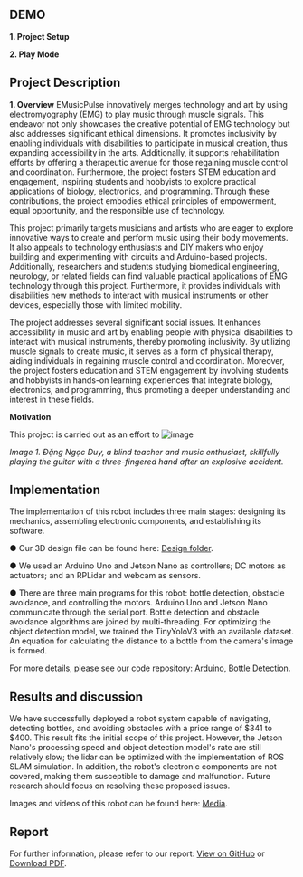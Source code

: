 ## DEMO
**1. Project Setup**


**2. Play Mode**


## Project Description

**1. Overview**
EMusicPulse innovatively merges technology and art by using electromyography (EMG) to play music through muscle signals. This endeavor not only showcases the creative potential of EMG technology but also addresses significant ethical dimensions. It promotes inclusivity by enabling individuals with disabilities to participate in musical creation, thus expanding accessibility in the arts. Additionally, it supports rehabilitation efforts by offering a therapeutic avenue for those regaining muscle control and coordination. Furthermore, the project fosters STEM education and engagement, inspiring students and hobbyists to explore practical applications of biology, electronics, and programming. Through these contributions, the project embodies ethical principles of empowerment, equal opportunity, and the responsible use of technology.

This project primarily targets musicians and artists who are eager to explore innovative ways to create and perform music using their body movements. It also appeals to technology enthusiasts and DIY makers who enjoy building and experimenting with circuits and Arduino-based projects. Additionally, researchers and students studying biomedical engineering, neurology, or related fields can find valuable practical applications of EMG technology through this project. Furthermore, it provides individuals with disabilities new methods to interact with musical instruments or other devices, especially those with limited mobility.

The project addresses several significant social issues. It enhances accessibility in music and art by enabling people with physical disabilities to interact with musical instruments, thereby promoting inclusivity. By utilizing muscle signals to create music, it serves as a form of physical therapy, aiding individuals in regaining muscle control and coordination. Moreover, the project fosters education and STEM engagement by involving students and hobbyists in hands-on learning experiences that integrate biology, electronics, and programming, thus promoting a deeper understanding and interest in these fields.

**Motivation**

This project is carried out as an effort to 
![image](https://github.com/dngvmnh/EMusicPulse/assets/133772077/1f5788ef-5650-47a5-985f-3e87d0907dbd)

_Image 1. Đặng Ngọc Duy, a blind teacher and music enthusiast, skillfully playing the guitar with a three-fingered hand after an explosive accident._
## Implementation

The implementation of this robot includes three main stages: designing its mechanics, assembling electronic components, and establishing its software.

● Our 3D design file can be found here: [Design folder](https://github.com/dngvmnh/Trash_Collecting_Robot/tree/main/Robot_Design).

● We used an Arduino Uno and Jetson Nano as controllers; DC motors as actuators; and an RPLidar and webcam as sensors.

● There are three main programs for this robot: bottle detection, obstacle avoidance, and controlling the motors. Arduino Uno and Jetson Nano communicate through the serial port. Bottle detection and obstacle avoidance algorithms are joined by multi-threading. For optimizing the object detection model, we trained the TinyYoloV3 with an available dataset. An equation for calculating the distance to a bottle from the camera's image is formed.

For more details, please see our code repository: [Arduino](https://github.com/dngvmnh/Trash_Collecting_Robot/tree/main/Arduino), [Bottle Detection](https://github.com/dngvmnh/Trash_Collecting_Robot/tree/main/Bottle_Detection).

## Results and discussion

We have successfully deployed a robot system capable of navigating, detecting bottles, and avoiding obstacles with a price range of $341 to $400. This result fits the initial scope of this project. However, the Jetson Nano's processing speed and object detection model's rate are still relatively slow; the lidar can be optimized with the implementation of ROS SLAM simulation. In addition, the robot's electronic components are not covered, making them susceptible to damage and malfunction. Future research should focus on resolving these proposed issues.

Images and videos of this robot can be found here: [Media](https://github.com/dngvmnh/Trash_Collecting_Robot/tree/main/Results/Media).

## Report

For further information, please refer to our report: [View on GitHub](https://github.com/dngvmnh/Trash_Collecting_Robot/blob/main/Results/Report/PII%20-%20Report%20-%20FUV.pdf) or [Download PDF](https://github.com/dngvmnh/Trash_Collecting_Robot/raw/main/Results/Report/PII%20-%20Report%20-%20FUV.pdf).
